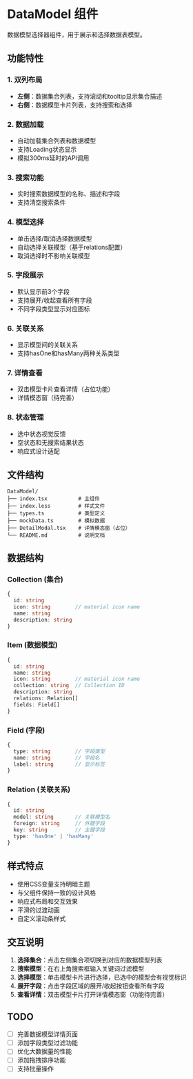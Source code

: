 # DataModel 组件

数据模型选择器组件，用于展示和选择数据表模型。

## 功能特性

### 1. 双列布局
- **左侧**：数据集合列表，支持滚动和tooltip显示集合描述
- **右侧**：数据模型卡片列表，支持搜索和选择

### 2. 数据加载
- 自动加载集合列表和数据模型
- 支持Loading状态显示
- 模拟300ms延时的API调用

### 3. 搜索功能
- 实时搜索数据模型的名称、描述和字段
- 支持清空搜索条件

### 4. 模型选择
- 单击选择/取消选择数据模型
- 自动选择关联模型（基于relations配置）
- 取消选择时不影响关联模型

### 5. 字段展示
- 默认显示前3个字段
- 支持展开/收起查看所有字段
- 不同字段类型显示对应图标

### 6. 关联关系
- 显示模型间的关联关系
- 支持hasOne和hasMany两种关系类型

### 7. 详情查看
- 双击模型卡片查看详情（占位功能）
- 详情模态窗（待完善）

### 8. 状态管理
- 选中状态视觉反馈
- 空状态和无搜索结果状态
- 响应式设计适配

## 文件结构

```
DataModel/
├── index.tsx          # 主组件
├── index.less         # 样式文件
├── types.ts           # 类型定义
├── mockData.ts        # 模拟数据
├── DetailModal.tsx    # 详情模态窗（占位）
└── README.md          # 说明文档
```

## 数据结构

### Collection (集合)
```typescript
{
  id: string
  icon: string        // material icon name
  name: string
  description: string
}
```

### Item (数据模型)
```typescript
{
  id: string
  name: string
  icon: string        // material icon name
  collection: string  // Collection ID
  description: string
  relations: Relation[]
  fields: Field[]
}
```

### Field (字段)
```typescript
{
  type: string        // 字段类型
  name: string        // 字段名
  label: string       // 显示标签
}
```

### Relation (关联关系)
```typescript
{
  id: string
  model: string       // 关联模型名
  foreign: string     // 外键字段
  key: string         // 主键字段
  type: 'hasOne' | 'hasMany'
}
```

## 样式特点

- 使用CSS变量支持明暗主题
- 与父组件保持一致的设计风格
- 响应式布局和交互效果
- 平滑的过渡动画
- 自定义滚动条样式

## 交互说明

1. **选择集合**：点击左侧集合项切换到对应的数据模型列表
2. **搜索模型**：在右上角搜索框输入关键词过滤模型
3. **选择模型**：单击模型卡片进行选择，已选中的模型会有视觉标识
4. **展开字段**：点击字段区域的展开/收起按钮查看所有字段
5. **查看详情**：双击模型卡片打开详情模态窗（功能待完善）

## TODO

- [ ] 完善数据模型详情页面
- [ ] 添加字段类型过滤功能
- [ ] 优化大数据量的性能
- [ ] 添加拖拽排序功能
- [ ] 支持批量操作 